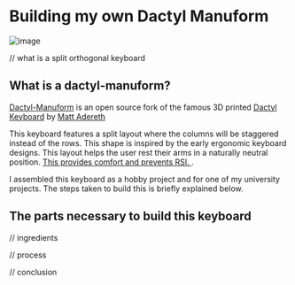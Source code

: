 # **Building my own Dactyl Manuform**
![image](https://github.com/user-attachments/assets/15274075-3391-49d4-af21-7d6321811de3)


// what is a split orthogonal keyboard 
## **What is a dactyl-manuform?**
[Dactyl-Manuform](https://github.com/abstracthat/dactyl-manuform) is an open source fork of the famous 3D printed [Dactyl Keyboard](https://github.com/adereth/dactyl-keyboard) by [Matt Adereth](https://github.com/adereth) 

This keyboard features a split layout where the columns will be staggered instead of the rows. This shape is inspired by the early ergonomic keyboard designs. This layout helps the user rest their arms in a naturally neutral position. [This provides comfort and prevents RSI. ](http://xahlee.info/kbd/i2/split_keyboard__david_Rempel_2008_HF.pdf). 

I assembled this keyboard as a hobby project and for one of my university projects. The steps taken to build this is briefly explained below.  

## The parts necessary to build this keyboard


// ingredients

// process 

// conclusion

